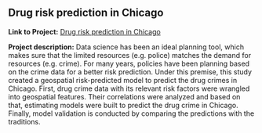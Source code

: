 ## Drug risk prediction in Chicago

**Link to Project:** 
[Drug risk prediction in Chicago](/pdf/Chicagodrug.html)

**Project description:** 
Data science has been an ideal planning tool, which makes sure that the limited resources (e.g. police) matches the demand for resources (e.g. crime). For many years, policies have been planning based on the crime data for a better risk prediction. Under this premise, this study created a geospatial risk-predicted model to predict the drug crimes in Chicago. First, drug crime data with its relevant risk factors were wrangled into geospatial features. Their correlations were analyzed and based on that, estimating models were built to predict the drug crime in Chicago. Finally, model validation is conducted by comparing the predictions with the traditions.
